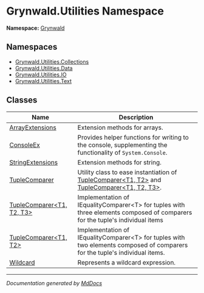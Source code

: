 ﻿<!--  
  <auto-generated>   
    The contents of this file were generated by a tool.  
    Changes to this file may be list if the file is regenerated  
  </auto-generated>   
-->

# Grynwald.Utilities Namespace

**Namespace:** [Grynwald](../index.md)  

## Namespaces

- [Grynwald.Utilities.Collections](Collections/index.md)
- [Grynwald.Utilities.Data](Data/index.md)
- [Grynwald.Utilities.IO](IO/index.md)
- [Grynwald.Utilities.Text](Text/index.md)

## Classes

| Name                                                    | Description                                                                                                                                             |
| ------------------------------------------------------- | ------------------------------------------------------------------------------------------------------------------------------------------------------- |
| [ArrayExtensions](ArrayExtensions/index.md)             | Extension methods for arrays.                                                                                                                           |
| [ConsoleEx](ConsoleEx/index.md)                         | Provides helper functions for writing to the console, supplementing the functionality of `System.Console`.                                              |
| [StringExtensions](StringExtensions/index.md)           | Extension methods for string.                                                                                                                           |
| [TupleComparer](TupleComparer/index.md)                 | Utility class to ease instantiation of [TupleComparer\<T1, T2\>](TupleComparer-2/index.md) and [TupleComparer\<T1, T2, T3\>](TupleComparer-3/index.md). |
| [TupleComparer\<T1, T2, T3\>](TupleComparer-3/index.md) | Implementation of IEqualityComparer\<T\> for tuples with three elements composed of comparers for the tuple's individual items                          |
| [TupleComparer\<T1, T2\>](TupleComparer-2/index.md)     | Implementation of IEqualityComparer\<T\> for tuples with two elements composed of comparers for the tuple's individual items.                           |
| [Wildcard](Wildcard/index.md)                           | Represents a wildcard expression.                                                                                                                       |

___

*Documentation generated by [MdDocs](https://github.com/ap0llo/mddocs)*
